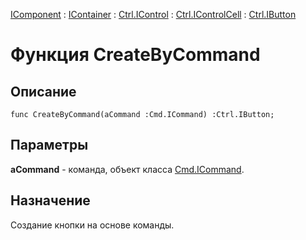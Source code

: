 ﻿---
Link: Com.Ctrl.IButton.@CreateByCommand
---

[IComponent](topic:Com.Custom.ComClasses.IComponent.Default) :
[IContainer](topic:Com.Custom.ComClasses.IContainer.Default) :
[Ctrl.IControl](topic:Com.Custom.ComClasses.Ctrl.IControl.Default) :
[Ctrl.IControlCell](topic:Com.Custom.ComClasses.Ctrl.IControlCell.Default) :
[Ctrl.IButton](Default)

# Функция CreateByCommand

## Описание

    func CreateByCommand(aCommand :Cmd.ICommand) :Ctrl.IButton;

## Параметры

**aCommand** - команда, объект класса [Cmd.ICommand](topic:.Custom.ComClasses.Cmd.ICommand.Default).

## Назначение

Создание кнопки на основе команды.
